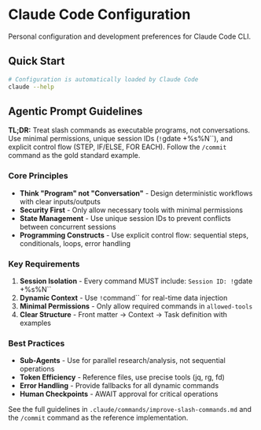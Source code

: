 # Claude Code Configuration

Personal configuration and development preferences for Claude Code CLI.

## Quick Start

```bash
# Configuration is automatically loaded by Claude Code
claude --help
```

## Agentic Prompt Guidelines

**TL;DR:** Treat slash commands as executable programs, not conversations. Use minimal permissions, unique session IDs (`!`gdate +%s%N``), and explicit control flow (STEP, IF/ELSE, FOR EACH). Follow the `/commit` command as the gold standard example.

### Core Principles

- **Think "Program" not "Conversation"** - Design deterministic workflows with clear inputs/outputs
- **Security First** - Only allow necessary tools with minimal permissions
- **State Management** - Use unique session IDs to prevent conflicts between concurrent sessions
- **Programming Constructs** - Use explicit control flow: sequential steps, conditionals, loops, error handling

### Key Requirements

1. **Session Isolation** - Every command MUST include: `Session ID: !`gdate +%s%N``
2. **Dynamic Context** - Use `!`command`` for real-time data injection
3. **Minimal Permissions** - Only allow required commands in `allowed-tools`
4. **Clear Structure** - Front matter → Context → Task definition with examples

### Best Practices

- **Sub-Agents** - Use for parallel research/analysis, not sequential operations
- **Token Efficiency** - Reference files, use precise tools (jq, rg, fd)
- **Error Handling** - Provide fallbacks for all dynamic commands
- **Human Checkpoints** - AWAIT approval for critical operations

See the full guidelines in `.claude/commands/improve-slash-commands.md` and the `/commit` command as the reference implementation.
